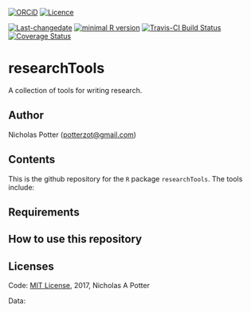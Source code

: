 <!-- README.md is generated from README.Rmd. Please edit that file -->
[![ORCiD](https://img.shields.io/badge/ORCiD-0000--0002--3410--3732-green.svg)](http://orcid.org/0000-0002-3410-3732) [![Licence](https://img.shields.io/github/license/mashape/apistatus.svg)](http://choosealicense.com/licenses/mit/)

[![Last-changedate](https://img.shields.io/badge/last%20change-2017--08--06-brightgreen.svg)](https://github.com/potterzot/climate-impact-ag/commits/master) [![minimal R version](https://img.shields.io/badge/R%3E%3D-3.0.3-brightgreen.svg)](https://cran.r-project.org/) [![Travis-CI Build Status](https://travis-ci.org/potterzot/climate-impact-ag.png?branch=master)](https://travis-ci.org/potterzot/climate-impact-ag) [![Coverage Status](https://coveralls.io/repos/github/potterzot/climate-impact-ag/badge.svg?branch=master)](https://coveralls.io/github/potterzot/climate-impact-ag?branch=master)

researchTools
=============

A collection of tools for writing research.

Author
------

Nicholas Potter (<potterzot@gmail.com>)

Contents
--------

This is the github repository for the `R` package `researchTools`. The tools include:

Requirements
------------

How to use this repository
--------------------------

Licenses
--------

Code: [MIT License](https://opensource.org/licenses/MIT), 2017, Nicholas A Potter

Data:
